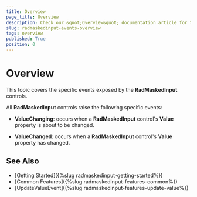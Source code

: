```yaml
---
title: Overview
page_title: Overview
description: Check our &quot;Overview&quot; documentation article for the RadMaskedInput {{ site.framework_name }} control.
slug: radmaskedinput-events-overview
tags: overview
published: True
position: 0
---
```


# Overview

This topic covers the specific events exposed by the __RadMaskedInput__ controls.

All __RadMaskedInput__ controls raise the following specific events:

* __ValueChanging__: occurs when a __RadMaskedInput__ control's __Value__ property is about to be changed.

* __ValueChanged__: occurs when a __RadMaskedInput__ control's __Value__ property has changed.

## See Also
 * [Getting Started]({%slug radmaskedinput-getting-started%})
 * [Common Features]({%slug radmaskedinput-features-common%})
 * [UpdateValueEvent]({%slug radmaskedinput-features-update-value%})